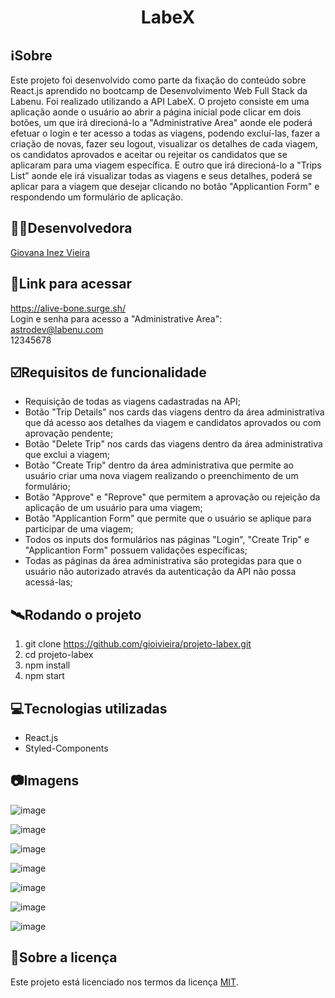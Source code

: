 <h1 align="center">LabeX</h1>

##  ℹ️Sobre
Este projeto foi desenvolvido como parte da fixação do conteúdo sobre React.js aprendido no bootcamp de Desenvolvimento Web Full Stack da Labenu. Foi realizado utilizando a API LabeX. O projeto consiste em uma aplicação aonde o usuário ao abrir a página inicial pode clicar em dois botões, um que irá direcioná-lo a "Administrative Area" aonde ele poderá efetuar o login e ter acesso a todas as viagens, podendo excluí-las, fazer a criação de novas, fazer seu logout, visualizar os detalhes de cada viagem, os candidatos aprovados e aceitar ou rejeitar os candidatos que se aplicaram para uma viagem específica. E outro que irá direcioná-lo a "Trips List" aonde ele irá visualizar todas as viagens e seus detalhes, poderá se aplicar para a viagem que desejar clicando no botão "Applicantion Form" e respondendo um formulário de aplicação.

##  👩‍💻Desenvolvedora
<a href="https://github.com/gioivieira" target="_blank"><p>Giovana Inez Vieira</p></a>

## 🔗Link para acessar
https://alive-bone.surge.sh/ <br>
Login e senha para acesso a "Administrative Area": <br>
astrodev@labenu.com <br>
12345678

## ☑️Requisitos de funcionalidade
- Requisição de todas as viagens cadastradas na API;
- Botão "Trip Details" nos cards das viagens dentro da área administrativa que dá acesso aos detalhes da viagem e candidatos aprovados ou com aprovação pendente;
- Botão "Delete Trip" nos cards das viagens dentro da área administrativa que exclui a viagem;
- Botão "Create Trip" dentro da área administrativa que permite ao usuário criar uma nova viagem realizando o preenchimento de um formulário;
- Botão "Approve" e "Reprove" que permitem a aprovação ou rejeição da aplicação de um usuário para uma viagem;
- Botão "Applicantion Form" que permite que o usuário se aplique para participar de uma viagem;
- Todos os inputs dos formulários nas páginas "Login", "Create Trip" e "Applicantion Form" possuem validações específicas;
- Todas as páginas da área administrativa são protegidas para que o usuário não autorizado através da autenticação da API não possa acessá-las;

## 🛰Rodando o projeto

1. git clone https://github.com/gioivieira/projeto-labex.git 
2. cd projeto-labex 
3. npm install
4. npm start

## 💻Tecnologias utilizadas
- React.js
- Styled-Components

## 📷Imagens

![image](https://user-images.githubusercontent.com/102439115/193111341-6ae37bb8-fb10-4528-b670-fc3deb8cc80b.png)

![image](https://user-images.githubusercontent.com/102439115/193111411-df335a53-3c29-4d7f-98f9-3db68dd2b320.png)

![image](https://user-images.githubusercontent.com/102439115/193111470-aa80000a-65c5-4250-9300-fecf62789251.png)

![image](https://user-images.githubusercontent.com/102439115/193111675-4e26bb15-7406-4684-bab6-79b7c00a0a95.png)

![image](https://user-images.githubusercontent.com/102439115/193111712-439835ca-630b-4cc8-a9f8-cbd62ce3c08d.png)

![image](https://user-images.githubusercontent.com/102439115/193111790-47b6cadf-9dfc-4dd6-b12b-58774fa7bec1.png)

![image](https://user-images.githubusercontent.com/102439115/193111840-cd49905d-260b-4402-96d6-0971f4c67f48.png)

## 📝Sobre a licença

Este projeto está licenciado nos termos da licença [MIT](./LICENSE).


